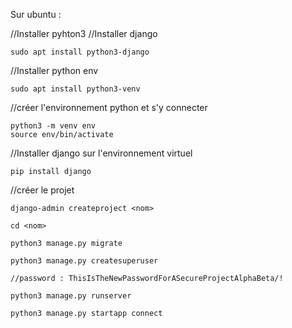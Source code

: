 Sur ubuntu : 

//Installer pyhton3
//Installer django
	
	sudo apt install python3-django
	
//Installer python env

	sudo apt install python3-venv
	
//créer l'environnement python et s'y connecter

	python3 -m venv env
	source env/bin/activate
	
//Installer django sur l'environnement virtuel
	
	pip install django
	
//créer le projet

	django-admin createproject <nom>
	
	cd <nom>
	
	python3 manage.py migrate
	
	python3 manage.py createsuperuser
	
	//password : ThisIsTheNewPasswordForASecureProjectAlphaBeta/!
	
	python3 manage.py runserver
	
	python3 manage.py startapp connect
	
